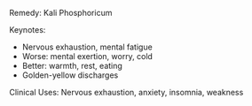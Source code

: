 Remedy: Kali Phosphoricum

Keynotes:
- Nervous exhaustion, mental fatigue
- Worse: mental exertion, worry, cold
- Better: warmth, rest, eating
- Golden-yellow discharges

Clinical Uses: Nervous exhaustion, anxiety, insomnia, weakness